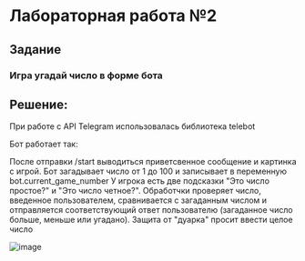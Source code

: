 # Лабораторная работа №2
## Задание
### Игра угадай число в форме бота

## Решение: 

При работе с API Telegram использовалась библиотека telebot

Бот работает так: 

После отправки /start выводиться приветсвенное сообщение и картинка с игрой.
Бот загадывает число от 1 до 100 и записывает в переменную bot.current_game_number
У игрока есть две подсказки "Это число простое?" и "Это число четное?".
Обработчки проверяет число, введенное пользователем, сравнивается с загаданным числом и отправляется соответствующий ответ пользователю (загаданное число больше, меньше или угадано).
Защита от "дуарка" просит ввести целое число

![image](https://github.com/HESOYAMSPQK/dynamic-language-labs/assets/75386181/7b501679-74bf-4cc5-83a0-e5e5ad89cac5)
